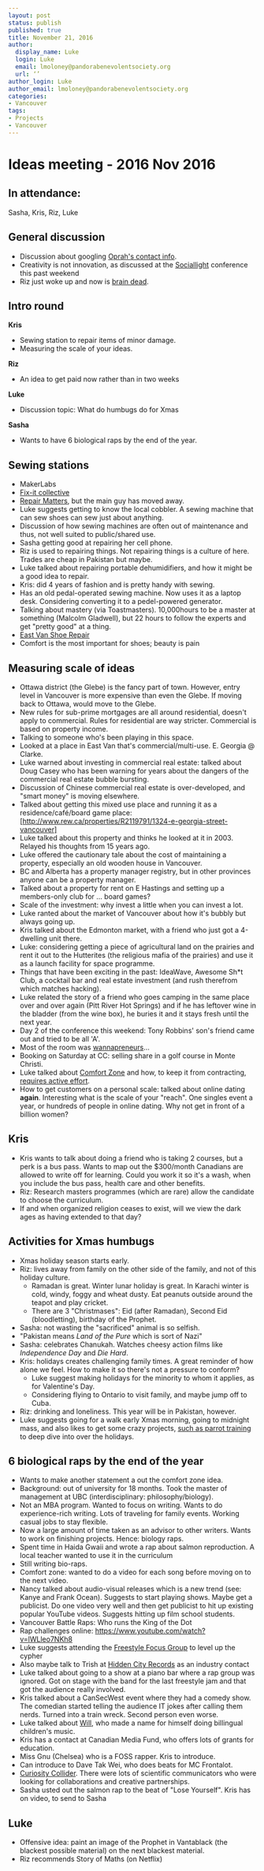 ```yaml
---
layout: post
status: publish
published: true
title: November 21, 2016
author:
  display_name: Luke
  login: Luke
  email: lmoloney@pandorabenevolentsociety.org
  url: ‘’
author_login: Luke
author_email: lmoloney@pandorabenevolentsociety.org
categories:
- Vancouver
tags:
- Projects
- Vancouver
---
```




# Ideas meeting - 2016 Nov 2016

## In attendance:

Sasha, Kris, Riz, Luke

## General discussion
  * Discussion about googling [Oprah's contact info](http://www.wikihow.com/Contact-Oprah-Winfrey).
  * Creativity is not innovation, as discussed at the [Sociallight](http://www.socialight.io/) conference this past weekend
  * Riz just woke up and now is [brain dead](https://en.wikipedia.org/wiki/Brain_death). 

## Intro round

**Kris**

   * Sewing station to repair items of minor damage.
   * Measuring the scale of your ideas.

**Riz**

  * An idea to get paid now rather than in two weeks

**Luke**

  * Discussion topic: What do humbugs do for Xmas

**Sasha**

   * Wants to have 6 biological raps by the end of the year.  

## Sewing stations

  * MakerLabs
  * [Fix-it collective](https://www.facebook.com/VancouverFixItCollective)
  * [Repair Matters](https://www.facebook.com/repairmatters), but the main guy has moved away.  
  * Luke suggests getting to know the local cobbler.  A sewing machine that can sew shoes can sew just about anything.  
  * Discussion of how sewing machines are often out of maintenance and thus, not well suited to public/shared use.  
  * Sasha getting good at repairing her cell phone.  
  * Riz is used to repairing things.  Not repairing things is a culture of here.  Trades are cheap in Pakistan but maybe.
  * Luke talked about repairing portable dehumidifiers, and how it might be a good idea to repair.
  * Kris: did 4 years of fashion and is pretty handy with sewing.  
  * Has an old pedal-operated sewing machine.  Now uses it as a laptop desk.  Considering converting it to a pedel-powered generator.  
  * Talking about mastery (via Toastmasters).  10,000hours to be a master at something (Malcolm Gladwell), but 22 hours to follow the experts and get "pretty good" at a thing.  
  * [East Van Shoe Repair](http://www.eastvanshoerepair.com/)
  * Comfort is the most important for shoes; beauty is pain

## Measuring scale of ideas

  * Ottawa district (the Glebe) is the fancy part of town.  However, entry level in Vancouver is more expensive than even the Glebe.  If moving back to Ottawa, would move to the Glebe. 
  * New rules for sub-prime mortgages are all around residential, doesn't apply to commercial.  Rules for residential are way stricter.  Commercial is based on property income.  
  * Talking to someone who's been playing in this space.  
  * Looked at a place in East Van that's commercial/multi-use.  E. Georgia @ Clarke.  
  * Luke warned about investing in commercial real estate: talked about Doug Casey who has been warning for years about the dangers of the commercial real estate bubble bursting.  
  * Discussion of Chinese commercial real estate is over-developed, and "smart money" is moving elsewhere.  
  * Talked about getting this mixed use place and running it as a residence/café/board game place: [http://www.rew.ca/properties/R2119791/1324-e-georgia-street-vancouver]
  * Luke talked about this property and thinks he looked at it in 2003.  Relayed his thoughts from 15 years ago.  
  * Luke offered the cautionary tale about the cost of maintaining a property, especially an old wooden house in Vancouver.  
  * BC and Alberta has a property manager registry, but in other provinces anyone can be a property manager.  
  * Talked about a property for rent on E Hastings and setting up a members-only club for ... board games?  
  * Scale of the investment: why invest a little when you can invest a lot.  
  * Luke ranted about the market of Vancouver about how it's bubbly but always going up.  
  * Kris talked about the Edmonton market, with a friend who just got a 4-dwelling unit there.  
  * Luke: considering getting a piece of agricultural land on the prairies and rent it out to the Hutterites (the religious mafia of the prairies) and use it as a launch facility for space programme.  
  * Things that have been exciting in the past: 
IdeaWave, Awesome Sh*t Club, a cocktail bar and real estate investment (and rush therefrom which matches hacking).
  * Luke related the story of a friend who goes camping in the same place over and over again (Pitt River Hot Springs) and if he has leftover wine in the bladder (from the wine box), he buries it and it stays fresh until the next year.  
  * Day 2 of the conference this weekend: Tony Robbins' son's friend came out and tried to be all 'A'.  
  * Most of the room was [wannapreneurs](http://www.urbandictionary.com/define.php?term=wannapreneur)...
  * Booking on Saturday at CC: selling share in a golf course in Monte Christi.
  * Luke talked about [Comfort Zone](https://en.wikipedia.org/wiki/Comfort_zone) and how, to keep it from contracting, [requires active effort](http://www.startofhappiness.com/how-expand-your-comfort-zone/). 
  * How to get customers on a personal scale: talked about online dating **again**.  Interesting what is the scale of your "reach".  One singles event a year, or hundreds of people in online dating.  Why not get in front of a billion women?  


## Kris
  * Kris wants to talk about doing a friend who is taking 2 courses, but a perk is a bus pass.  Wants to map out the $300/month Canadians are allowed to write off for learning.  Could you work it so it's a wash, when you include the bus pass, health care and other benefits.  
  * Riz: Research masters programmes (which are rare) allow the candidate to choose the curriculum.  
  * If and when organized religion ceases to exist, will we view the dark ages as having extended to that day?

## Activities for Xmas humbugs

  * Xmas holiday season starts early.  
  * Riz: lives away from family on the other side of the family, and not of this holiday culture.  
    * Ramadan is great.  Winter lunar holiday is great.  In Karachi winter is cold, windy, foggy and wheat dusty.  Eat peanuts outside around the teapot and play cricket.  
    * There are 3 "Christmases": Eid (after Ramadan), Second Eid (bloodletting), birthday of the Prophet.  
  * Sasha: not wasting the "sacrificed" animal is so selfish.  
  * "Pakistan means *Land of the Pure* which is sort of Nazi"
  * Sasha: celebrates Chanukah.  Watches cheesy action films like *Independence Day* and *Die Hard*.  
  * Kris: holidays creates challenging family times.  A great reminder of how alone we feel.  How to make it so there's not a pressure to conform?  
    * Luke suggest making holidays for the minority to whom it applies, as for Valentine's Day.  
    * Considering flying to Ontario to visit family, and maybe jump off to Cuba.  
  * Riz: drinking and loneliness.  This year will be in Pakistan, however.  
  * Luke suggests going for a walk early Xmas morning, going to midnight mass, and also likes to get some crazy projects, [such as parrot training](https://www.youtube.com/watch?v=S5GIa606m0E) to deep dive into over the holidays.  

## 6 biological raps by the end of the year

  * Wants to make another statement a out the comfort zone idea.  
  * Background: out of university for 18 months.  Took the master of management at UBC (interdisciplinary: philosophy/biology).  
  * Not an MBA program.  Wanted to focus on writing.  Wants to do experience-rich writing.  Lots of traveling for family events.  Working casual jobs to stay flexible.  
  * Now a large amount of time taken as an advisor to other writers.  Wants to work on finishing projects.  Hence: biology raps.  
  * Spent time in Haida Gwaii and wrote a rap about salmon reproduction.  A local teacher wanted to use it in the curriculum
  * Still writing bio-raps.  
  * Comfort zone: wanted to do a video for each song before moving on to the next video.  
  * Nancy talked about audio-visual releases which is a new trend (see: Kanye and Frank Ocean).  Suggests to start playing shows.  Maybe get a publicist.  Do one video very well and then get publicist to hit up existing popular YouTube videos.  Suggests hitting up film school students.  
  * Vancouver Battle Raps: Who runs the King of the Dot
  * Rap challenges online: https://www.youtube.com/watch?v=lWLleo7NKh8
  * Luke suggests attending the [Freestyle Focus Group](http://freestylefocusgroup.ca/) to level up the cypher
  * Also maybe talk to Trish at [Hidden City Records](http://www.hiddencityrecords.com/) as an industry contact
  * Luke talked about going to a show at a piano bar where a rap group was ignored.  Got on stage with the band for the last freestyle jam and that got the audience really involved.  
  * Kris talked about a CanSecWest event where they had a comedy show.  The comedian started telling the audience IT jokes after calling them nerds.  Turned into a train wreck.  Second person even worse.  
  * Luke talked about [Will](http://willmusic.ca/), who made a name for himself doing billingual children's music.  
  * Kris has a contact at Canadian Media Fund, who offers lots of grants for education.  
  * Miss Gnu (Chelsea) who is a FOSS rapper.  Kris to introduce.  
  * Can introduce to Dave Tak Wei, who does beats for MC Frontalot.  
  * [Curiosity Collider](http://www.curiositycollider.org/events/). There were lots of scientific communicators who were looking for collaborations and creative partnerships.  
  * Sasha usted out the salmon rap to the beat of "Lose Yourself". Kris has on video, to send to Sasha

## Luke

  * Offensive idea: paint an image of the Prophet in Vantablack (the blackest possible material) on the next blackest material.  
  * Riz recommends Story of Maths (on Netflix)
  


